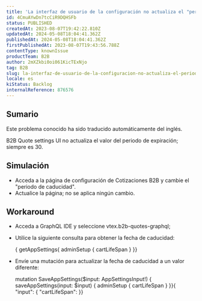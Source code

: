 ```yaml
---
title: 'La interfaz de usuario de la configuración no actualiza el "periodo de caducidad" de las cotizaciones'
id: 4CmuAYwDn7tcCiR9DQHSFb
status: PUBLISHED
createdAt: 2023-08-07T19:42:22.810Z
updatedAt: 2024-05-08T18:04:41.362Z
publishedAt: 2024-05-08T18:04:41.362Z
firstPublishedAt: 2023-08-07T19:43:56.788Z
contentType: knownIssue
productTeam: B2B
author: 2mXZkbi0oi061KicTExNjo
tag: B2B
slug: la-interfaz-de-usuario-de-la-configuracion-no-actualiza-el-periodo-de-caducidad-de-las-cotizaciones
locale: es
kiStatus: Backlog
internalReference: 876576
---
```


## Sumario

<div class="alert alert-info">
  <p>Este problema conocido ha sido traducido automáticamente del inglés.</p>
</div>


B2B Quote settings UI no actualiza el valor del periodo de expiración; siempre es 30.


##

## Simulación



- Acceda a la página de configuración de Cotizaciones B2B y cambie el "periodo de caducidad".
- Actualice la página; no se aplica ningún cambio.



## Workaround



- Acceda a GraphQL IDE y seleccione vtex.b2b-quotes-graphql;
- Utilice la siguiente consulta para obtener la fecha de caducidad:

    { getAppSettings{ adminSetup { cartLifeSpan } }}

- Envíe una mutación para actualizar la fecha de caducidad a un valor diferente:

    mutation SaveAppSettings($input: AppSettingsInput!) { saveAppSettings(input: $input) { adminSetup { cartLifeSpan } }}{ "input": { "cartLifeSpan": }}





